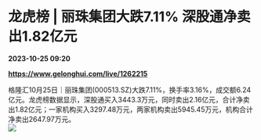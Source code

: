 # 龙虎榜 | 丽珠集团大跌7.11% 深股通净卖出1.82亿元

**2023-10-25 09:20**

**https://www.gelonghui.com/live/1262215**

格隆汇10月25日｜丽珠集团(000513.SZ)大跌7.11%，换手率3.16%，成交额6.24亿元。龙虎榜数据显示，深股通买入3443.3万元，同时卖出2.16亿元，合计净卖出1.82亿元；一家机构买入3297.48万元，两家机构卖出5945.45万元，机构合计净卖出2647.97万元。  
![](https://img5.gelonghui.com/live/87acf-accfdb50-273b-4a6c-bfdc-3876e968ec08.jpg)
